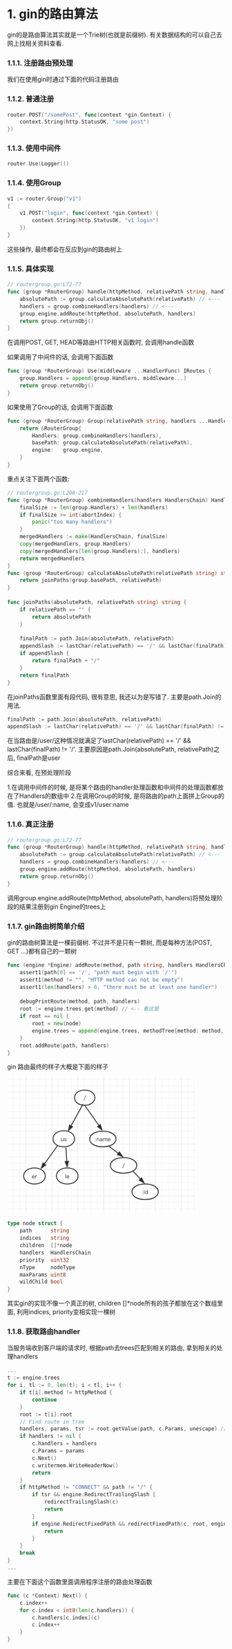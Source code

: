 # 1. gin的路由算法

gin的是路由算法其实就是一个Trie树(也就是前缀树). 有关数据结构的可以自己去网上找相关资料查看.

### 1.1.1. 注册路由预处理

我们在使用gin时通过下面的代码注册路由

### 1.1.2. 普通注册

```go
router.POST("/somePost", func(context *gin.Context) {
    context.String(http.StatusOK, "some post")
})
```

### 1.1.3. 使用中间件

```go
router.Use(Logger())
```

### 1.1.4. 使用Group

```go
v1 := router.Group("v1")
{
    v1.POST("login", func(context *gin.Context) {
        context.String(http.StatusOK, "v1 login")
    })
}
```

这些操作, 最终都会在反应到gin的路由树上

### 1.1.5. 具体实现

```go
// routergroup.go:L72-77
func (group *RouterGroup) handle(httpMethod, relativePath string, handlers HandlersChain) IRoutes {
    absolutePath := group.calculateAbsolutePath(relativePath) // <---
    handlers = group.combineHandlers(handlers) // <---
    group.engine.addRoute(httpMethod, absolutePath, handlers)
    return group.returnObj()
}
```

在调用POST, GET, HEAD等路由HTTP相关函数时, 会调用handle函数

如果调用了中间件的话, 会调用下面函数

```go
func (group *RouterGroup) Use(middleware ...HandlerFunc) IRoutes {
    group.Handlers = append(group.Handlers, middleware...)
    return group.returnObj()
}
```

如果使用了Group的话, 会调用下面函数

```go
func (group *RouterGroup) Group(relativePath string, handlers ...HandlerFunc) *RouterGroup {
    return &RouterGroup{
        Handlers: group.combineHandlers(handlers),
        basePath: group.calculateAbsolutePath(relativePath),
        engine:   group.engine,
    }
}
```

重点关注下面两个函数:

```go
// routergroup.go:L208-217
func (group *RouterGroup) combineHandlers(handlers HandlersChain) HandlersChain {
    finalSize := len(group.Handlers) + len(handlers)
    if finalSize >= int(abortIndex) {
        panic("too many handlers")
    }
    mergedHandlers := make(HandlersChain, finalSize)
    copy(mergedHandlers, group.Handlers)
    copy(mergedHandlers[len(group.Handlers):], handlers)
    return mergedHandlers
}
func (group *RouterGroup) calculateAbsolutePath(relativePath string) string {
    return joinPaths(group.basePath, relativePath)
}

func joinPaths(absolutePath, relativePath string) string {
    if relativePath == "" {
        return absolutePath
    }

    finalPath := path.Join(absolutePath, relativePath)
    appendSlash := lastChar(relativePath) == '/' && lastChar(finalPath) != '/'
    if appendSlash {
        return finalPath + "/"
    }
    return finalPath
}
```

在joinPaths函数里面有段代码, 很有意思, 我还以为是写错了. 主要是path.Join的用法.

```go
finalPath := path.Join(absolutePath, relativePath)
appendSlash := lastChar(relativePath) == '/' && lastChar(finalPath) != '/'
```

在当路由是/user/这种情况就满足了lastChar(relativePath) == '/' && lastChar(finalPath) != '/'. 主要原因是path.Join(absolutePath, relativePath)之后, finalPath是user

综合来看, 在预处理阶段

1.在调用中间件的时候, 是将某个路由的handler处理函数和中间件的处理函数都放在了Handlers的数组中 2.在调用Group的时候, 是将路由的path上面拼上Group的值. 也就是/user/:name, 会变成v1/user:name

### 1.1.6. 真正注册

```go
// routergroup.go:L72-77
func (group *RouterGroup) handle(httpMethod, relativePath string, handlers HandlersChain) IRoutes {
    absolutePath := group.calculateAbsolutePath(relativePath) // <---
    handlers = group.combineHandlers(handlers) // <---
    group.engine.addRoute(httpMethod, absolutePath, handlers)
    return group.returnObj()
}
```

调用group.engine.addRoute(httpMethod, absolutePath, handlers)将预处理阶段的结果注册到gin Engine的trees上

### 1.1.7. gin路由树简单介绍

gin的路由树算法是一棵前缀树. 不过并不是只有一颗树, 而是每种方法(POST, GET ...)都有自己的一颗树

```go
func (engine *Engine) addRoute(method, path string, handlers HandlersChain) {
    assert1(path[0] == '/', "path must begin with '/'")
    assert1(method != "", "HTTP method can not be empty")
    assert1(len(handlers) > 0, "there must be at least one handler")

    debugPrintRoute(method, path, handlers)
    root := engine.trees.get(method) // <-- 看这里
    if root == nil {
        root = new(node)
        engine.trees = append(engine.trees, methodTree{method: method, root: root})
    }
    root.addRoute(path, handlers)
}
```

gin 路由最终的样子大概是下面的样子

![img](./assets/gin的路由算法/1.png)

```go
type node struct {
    path      string
    indices   string
    children  []*node
    handlers  HandlersChain
    priority  uint32
    nType     nodeType
    maxParams uint8
    wildChild bool
}
```

其实gin的实现不像一个真正的树, children []*node所有的孩子都放在这个数组里面, 利用indices, priority变相实现一棵树

### 1.1.8. 获取路由handler

当服务端收到客户端的请求时, 根据path去trees匹配到相关的路由, 拿到相关的处理handlers

```go
...
t := engine.trees
for i, tl := 0, len(t); i < tl; i++ {
    if t[i].method != httpMethod {
        continue
    }
    root := t[i].root
    // Find route in tree
    handlers, params, tsr := root.getValue(path, c.Params, unescape) // 看这里
    if handlers != nil {
        c.handlers = handlers
        c.Params = params
        c.Next()
        c.writermem.WriteHeaderNow()
        return
    }
    if httpMethod != "CONNECT" && path != "/" {
        if tsr && engine.RedirectTrailingSlash {
            redirectTrailingSlash(c)
            return
        }
        if engine.RedirectFixedPath && redirectFixedPath(c, root, engine.RedirectFixedPath) {
            return
        }
    }
    break
}
...
```

主要在下面这个函数里面调用程序注册的路由处理函数

```go
func (c *Context) Next() {
    c.index++
    for c.index < int8(len(c.handlers)) {
        c.handlers[c.index](c)
        c.index++
    }
}
```
